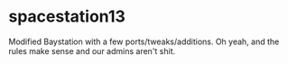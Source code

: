 # spacestation13
Modified Baystation with a few ports/tweaks/additions. Oh yeah, and the rules make sense and our admins aren't shit.
